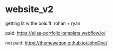 # website_v2
getting lit w the bois ft. rohan + ryan

paid:
https://elias-portfolio-template.webflow.io/

not paid:
https://themewagon.github.io/JohnDoe/
